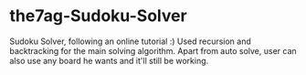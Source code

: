 # the7ag-Sudoku-Solver
Sudoku Solver, following an online tutorial :) Used recursion and backtracking for the main solving algorithm. Apart from auto solve, user can also use any board he wants and it'll still be working.
